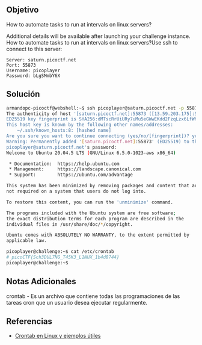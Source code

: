 ## Objetivo
How to automate tasks to run at intervals on linux servers?

Additional details will be available after launching your challenge instance.
How to automate tasks to run at intervals on linux servers?Use ssh to connect to this server:

```
Server: saturn.picoctf.net
Port: 55873
Username: picoplayer 
Password: bLgSMmbY6X
```
## Solución
```bash
armandopc-picoctf@webshell:~$ ssh picoplayer@saturn.picoctf.net -p 55873
The authenticity of host '[saturn.picoctf.net]:55873 ([13.59.203.175]:55873)' can't be established.
ED25519 key fingerprint is SHA256:dMTscRrUiURy7uMu5eGWwEKdd2FzqLzx6LfWhssWnNQ.
This host key is known by the following other names/addresses:
    ~/.ssh/known_hosts:8: [hashed name]
Are you sure you want to continue connecting (yes/no/[fingerprint])? yes
Warning: Permanently added '[saturn.picoctf.net]:55873' (ED25519) to the list of known hosts.
picoplayer@saturn.picoctf.net's password: 
Welcome to Ubuntu 20.04.5 LTS (GNU/Linux 6.5.0-1023-aws x86_64)

 * Documentation:  https://help.ubuntu.com
 * Management:     https://landscape.canonical.com
 * Support:        https://ubuntu.com/advantage

This system has been minimized by removing packages and content that are
not required on a system that users do not log into.

To restore this content, you can run the 'unminimize' command.

The programs included with the Ubuntu system are free software;
the exact distribution terms for each program are described in the
individual files in /usr/share/doc/*/copyright.

Ubuntu comes with ABSOLUTELY NO WARRANTY, to the extent permitted by
applicable law.

picoplayer@challenge:~$ cat /etc/crontab 
# picoCTF{Sch3DUL7NG_T45K3_L1NUX_1b4d8744}
picoplayer@challenge:~$ 
```

## Notas Adicionales
crontab - Es un archivo que contiene todas las programaciones de las tareas cron que un usuario desea ejecutar regularmente.
## Referencias
- [Crontab en Linux y ejemplos útiles](https://www.hostinger.mx/tutoriales/sintaxis-crontab#%C2%BFQue_es_Crontab_y_Cron_Job)